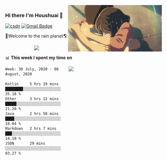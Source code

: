<img  align='right' height="150" src="https://github.com/LikeRainDay/LikeRainDay/blob/master/pic/img_rain_1.gif?raw=true">



### Hi there I'm Houshuai :lemon:

[![csdn](https://img.shields.io/badge/-csdn-c14438?style=flat-square&logo=c&logoColor=white)](https://blog.csdn.net/qq_15807167)
[![Gmail Badge](https://img.shields.io/badge/-gmail-c14438?style=flat-square&logo=Gmail&logoColor=white&link=mailto:houshuai0816@gmail.com)](mailto:houshuai0816@gmail.com)

🚀Welcome to the rain planet🌎

<center>
<img align='center'  src="https://source.unsplash.com/random/1200x600">
</center>

📊 **This week I spent my time on**

<img align='right'   width="300" src="https://github-readme-stats.vercel.app/api?username=LikeRainDay&show_icons=true&title_color=fff&icon_color=79ff97&text_color=9f9f9f&bg_color=151515">

<!--START_SECTION:waka-->
```text
Week: 30 July, 2020 - 06 August, 2020

Kotlin     5 hrs 19 mins   ████████░░░░░░░░░░░░░░░░░   35.18 % 
Other      3 hrs 12 mins   █████░░░░░░░░░░░░░░░░░░░░   21.20 % 
Java       2 hrs 50 mins   ████░░░░░░░░░░░░░░░░░░░░░   18.84 % 
Markdown   2 hrs 7 mins    ███░░░░░░░░░░░░░░░░░░░░░░   14.10 % 
JSON       29 mins         ░░░░░░░░░░░░░░░░░░░░░░░░░   03.27 %
```
<!--END_SECTION:waka-->
